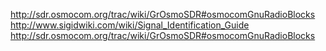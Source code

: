 http://sdr.osmocom.org/trac/wiki/GrOsmoSDR#osmocomGnuRadioBlocks
http://www.sigidwiki.com/wiki/Signal_Identification_Guide
http://sdr.osmocom.org/trac/wiki/GrOsmoSDR#osmocomGnuRadioBlocks
